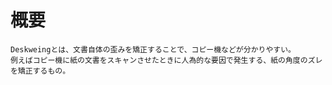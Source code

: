 # 概要

    Deskweingとは、文書自体の歪みを矯正することで、コピー機などが分かりやすい。
    例えばコピー機に紙の文書をスキャンさせたときに人為的な要因で発生する、紙の角度のズレを矯正するもの。
